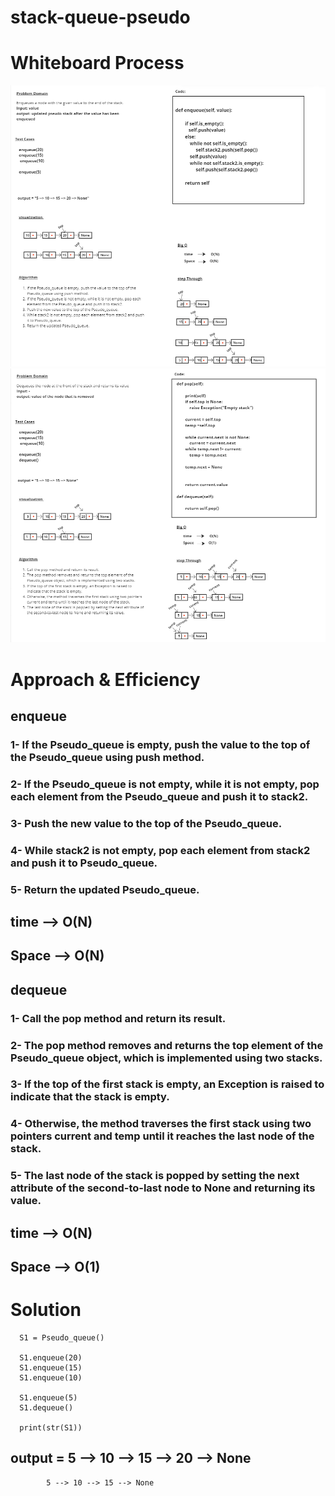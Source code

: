 # stack-queue-pseudo

# Whiteboard Process

![pseudo_enqueue](./enqueue_pseudo.png)
![pseudo_dequeue](./dequeue_pseudo.png)




# Approach & Efficiency
## enqueue
### 1- If the Pseudo_queue is empty, push the value to the top of the Pseudo_queue using push method.
### 2- If the Pseudo_queue is not empty, while it is not empty, pop each element from the Pseudo_queue and push it to stack2.
### 3- Push the new value to the top of the Pseudo_queue.
### 4- While stack2 is not empty, pop each element from stack2 and push it to Pseudo_queue.
### 5- Return the updated Pseudo_queue.

## time --> O(N)
## Space --> O(N) 

## dequeue
### 1- Call the pop method and return its result.
### 2- The pop method removes and returns the top element of the Pseudo_queue object, which is implemented using two stacks.
### 3- If the top of the first stack is empty, an Exception is raised to indicate that the stack is empty.
### 4- Otherwise, the method traverses the first stack using two pointers current and temp until it reaches the last node of the stack.
### 5- The last node of the stack is popped by setting the next attribute of the second-to-last node to None and returning its value.


## time --> O(N)
## Space --> O(1) 



# Solution

      S1 = Pseudo_queue()

      S1.enqueue(20)
      S1.enqueue(15)
      S1.enqueue(10)
   
      S1.enqueue(5)
      S1.dequeue()

      print(str(S1))


## output = 5 --> 10 --> 15 --> 20 --> None
            5 --> 10 --> 15 --> None
           
